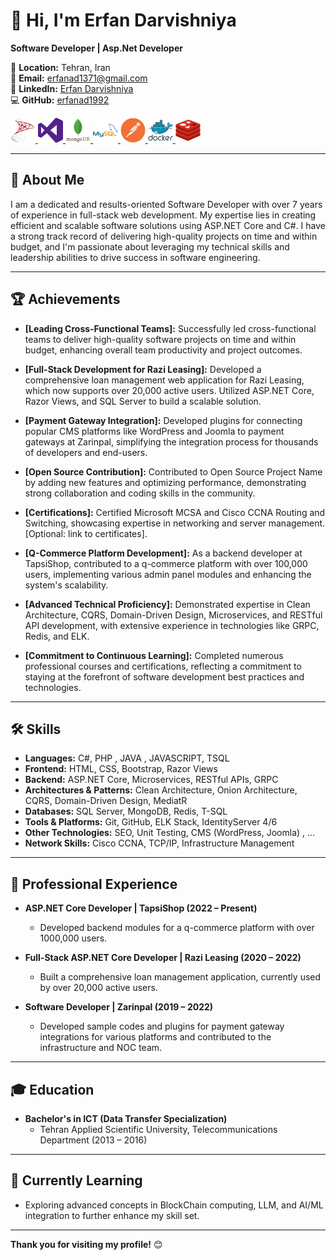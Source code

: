 # 👋 Hi, I'm Erfan Darvishniya

**Software Developer | Asp.Net Developer**

📍 **Location:** Tehran, Iran  
📧 **Email:** erfanad1371@gmail.com  
🔗 **LinkedIn:** [Erfan Darvishniya](https://www.linkedin.com/in/erfan-darvishniya-2a7146217/)  
💻 **GitHub:** [erfanad1992]((https://github.com/erfanad1992))

<p align="left" dir="auto"> 
    <a href="https://www.microsoft.com/en-us/sql-server" rel="nofollow"> 
    <img src="https://raw.githubusercontent.com/devicons/devicon/master/icons/microsoftsqlserver/microsoftsqlserver-original.svg" alt="sqlserver" width="40" height="40" style="max-width: 100%;"> 
    </a>
    <a href="https://visualstudio.microsoft.com/" rel="nofollow"> 
    <img src="https://raw.githubusercontent.com/devicons/devicon/master/icons/visualstudio/visualstudio-plain.svg" alt="visualstudio" width="40" height="40" style="max-width: 100%;"> 
    </a>
    <a href="https://www.mongodb.com/" rel="nofollow"> 
    <img src="https://raw.githubusercontent.com/devicons/devicon/master/icons/mongodb/mongodb-original-wordmark.svg" alt="mongodb" width="40" height="40" style="max-width: 100%;"> 
    </a>
    <a href="https://www.mysql.com/" rel="nofollow"> 
    <img src="https://raw.githubusercontent.com/devicons/devicon/master/icons/mysql/mysql-original-wordmark.svg" alt="mysql" width="40" height="40" style="max-width: 100%;"> 
    </a>
    <a href="https://www.postman.com/" rel="nofollow"> 
    <img src="https://raw.githubusercontent.com/devicons/devicon/master/icons/postman/postman-original.svg" alt="postman" width="40" height="40" style="max-width: 100%;"> 
    </a>
    <a href="https://www.docker.com/" rel="nofollow"> 
    <img src="https://raw.githubusercontent.com/devicons/devicon/master/icons/docker/docker-original-wordmark.svg" alt="docker" width="40" height="40" style="max-width: 100%;"> 
    </a>
    <a href="https://redis.io/" rel="nofollow"> 
    <img src="https://raw.githubusercontent.com/devicons/devicon/master/icons/redis/redis-original.svg" alt="redis" width="40" height="40" style="max-width: 100%;"> 
    </a>


</p>

---

## 🌟 About Me
I am a dedicated and results-oriented Software Developer with over 7 years of experience in full-stack web development. My expertise lies in creating efficient and scalable software solutions using ASP.NET Core and C#. I have a strong track record of delivering high-quality projects on time and within budget, and I'm passionate about leveraging my technical skills and leadership abilities to drive success in software engineering.

---


## 🏆 Achievements
- **[Leading Cross-Functional Teams]:** Successfully led cross-functional teams to deliver high-quality software projects on time and within budget, enhancing overall team productivity and project outcomes.

- **[Full-Stack Development for Razi Leasing]:** Developed a comprehensive loan management web application for Razi Leasing, which now supports over 20,000 active users. Utilized ASP.NET Core, Razor Views, and SQL Server to build a scalable solution.

- **[Payment Gateway Integration]:** Developed plugins for connecting popular CMS platforms like WordPress and Joomla to payment gateways at Zarinpal, simplifying the integration process for thousands of developers and end-users.

- **[Open Source Contribution]:** Contributed to Open Source Project Name by adding new features and optimizing performance, demonstrating strong collaboration and coding skills in the community.

- **[Certifications]:** Certified Microsoft MCSA and Cisco CCNA Routing and Switching, showcasing expertise in networking and server management. [Optional: link to certificates].

- **[Q-Commerce Platform Development]:** As a backend developer at TapsiShop, contributed to a q-commerce platform with over 100,000 users, implementing various admin panel modules and enhancing the system's scalability.

- **[Advanced Technical Proficiency]:** Demonstrated expertise in Clean Architecture, CQRS, Domain-Driven Design, Microservices, and RESTful API development, with extensive experience in technologies like GRPC, Redis, and ELK.

- **[Commitment to Continuous Learning]:** Completed numerous professional courses and certifications, reflecting a commitment to staying at the forefront of software development best practices and technologies.

---


  ## 🛠️ Skills

- **Languages:** C#, PHP , JAVA , JAVASCRIPT, TSQL
- **Frontend:** HTML, CSS, Bootstrap, Razor Views
- **Backend:** ASP.NET Core, Microservices, RESTful APIs, GRPC
- **Architectures & Patterns:** Clean Architecture, Onion Architecture, CQRS, Domain-Driven Design, MediatR
- **Databases:** SQL Server, MongoDB, Redis, T-SQL
- **Tools & Platforms:** Git, GitHub, ELK Stack, IdentityServer 4/6
- **Other Technologies:** SEO, Unit Testing, CMS (WordPress, Joomla) , ...
- **Network Skills:** Cisco CCNA, TCP/IP, Infrastructure Management

---

## 💼 Professional Experience

- **ASP.NET Core Developer | TapsiShop (2022 – Present)**
  - Developed backend modules for a q-commerce platform with over 1000,000 users.
  
- **Full-Stack ASP.NET Core Developer | Razi Leasing (2020 – 2022)**
  - Built a comprehensive loan management application, currently used by over 20,000 active users.

- **Software Developer | Zarinpal (2019 – 2022)**
  - Developed sample codes and plugins for payment gateway integrations for various platforms and contributed to the infrastructure and NOC team.

---

## 🎓 Education

- **Bachelor's in ICT (Data Transfer Specialization)**
  - Tehran Applied Scientific University, Telecommunications Department (2013 – 2016)

---

## 🌱 Currently Learning

- Exploring advanced concepts in BlockChain computing, LLM, and AI/ML integration to further enhance my skill set.

---

**Thank you for visiting my profile!** 😊




